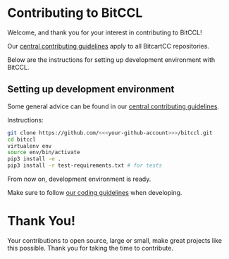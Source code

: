 # Contributing to BitCCL

Welcome, and thank you for your interest in contributing to BitCCL!

Our [central contributing guidelines](https://github.com/MrNaif2018/bitcart/blob/master/CONTRIBUTING.md) apply to all BitcartCC repositories.

Below are the instructions for setting up development environment with BitCCL.

## Setting up development environment

Some general advice can be found in our [central contributing guidelines](https://github.com/MrNaif2018/bitcart/wiki/How-to-Contribute#setting-up-development-environment).

Instructions:

```bash
git clone https://github.com/<<<your-github-account>>>/bitccl.git
cd bitccl
virtualenv env
source env/bin/activate
pip3 install -e .
pip3 install -r test-requirements.txt # for tests
```

From now on, development environment is ready.

Make sure to follow [our coding guidelines](https://github.com/MrNaif2018/bitcart/wiki/Coding-Guidelines) when developing.

# Thank You!

Your contributions to open source, large or small, make great projects like this possible. Thank you for taking the time to contribute.

